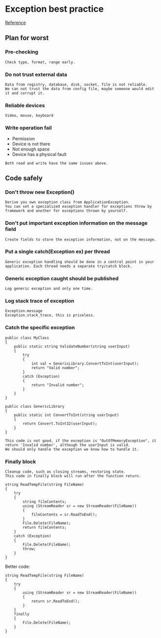 # Exception best practice

[Reference](https://www.codeproject.com/Articles/9538/Exception-Handling-Best-Practices-in-NET#Whenindoubt,don%27tAssert,throwanException23)

## Plan for worst

### Pre-checking

```
Check type, format, range early.
```

### Do not trust external data

```
Data from registry, database, disk, socket, file is not reliable.
We can not trust the data from config file, maybe someone would edit it and corrupt it.
```

### Reliable devices

```
Video, mouse, keyboard
```

### Write operation fail

- Permission
- Device is not there
- Not enough space
- Device has a physical fault

```
Both read and write have the same issues above.
```

## Code safely

### Don't throw new Exception()

```
Derive you own exception class from ApplicationException.
You can set a specialized exception handler for exceptions throw by framework and another for exceptions thrown by yourself.
```

### Don't put important exception information on the message field

```
Create fields to store the exception information, not on the message.
```

### Put a single catch(Exception ex) per thread

```
Generic exception handling should be done in a central point in your application. Each thread needs a separate try/catch block.
```

### Generic exception caught should be published

```
Log generic exception and only one time.
```

### Log stack trace of exception

```
Exception.message
Exception.stack_trace, this is priceless.
```

### Catch the specific exception

```
public class MyClass
{
    public static string ValidateNumber(string userInput)
    {
        try
        {
            int val = GenericLibrary.ConvertToInt(userInput);
            return "Valid number";
        }
        catch (Exception)
        {
            return "Invalid number";
        }
    }
}

public class GenericLibrary
{
    public static int ConvertToInt(string userInput)
    {
        return Convert.ToInt32(userInput);
    }
}
```

```
This code is not good, if the exception is "OutOfMemoryException", it return 'Invalid number', although the userInput is valid.
We should only handle the exception we know how to handle it.
```

### Finally block

```
Cleanup code, such as closing streams, restoring state.
This code in finally block will run after the function return.
```

```
string ReadTempFile(string FileName)
{
    try
    {
        string fileContents;
        using (StreamReader sr = new StreamReader(FileName))
        {
            fileContents = sr.ReadToEnd();
        }
        File.Delete(FileName);
        return fileContents;
    }
    catch (Exception)
    {
        File.Delete(FileName);
        throw;
    }
}
```

Better code:

```
string ReadTempFile(string FileName)
{
    try
    {
        using (StreamReader sr = new StreamReader(FileName))
        {
            return sr.ReadToEnd();
        }
    }
    finally
    {
        File.Delete(FileName);
    }
}
```
